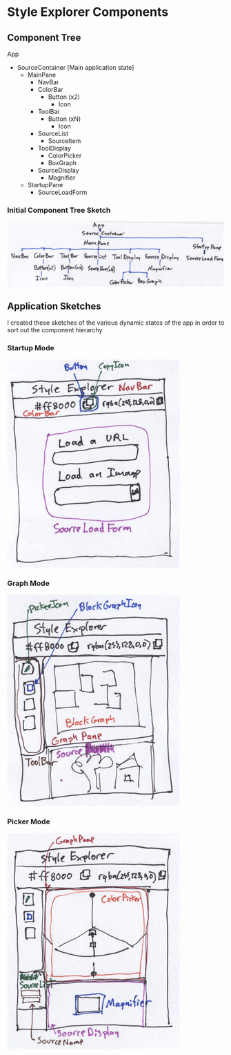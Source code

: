 # Style Explorer Components

## Component Tree

App
- SourceContainer [Main application state]
  - MainPane
    - NavBar
    - ColorBar
      - Button (x2)
        - Icon
    - ToolBar
      - Button (xN)
        - Icon
    - SourceList
      - SourceItem
    - ToolDisplay
      - ColorPicker
      - BoxGraph
    - SourceDisplay
      - Magnifier
  - StartupPane
    - SourceLoadForm

### Initial Component Tree Sketch

<img src="tree.png" width="600px"/>

## Application Sketches

I created these sketches of the various dynamic states of the app in order to sort out the component hierarchy

### Startup Mode

<img src="startup.png" width="400px"/>

### Graph Mode

<img src="graph.png" width="400px"/>

### Picker Mode

<img src="picker.png" width="400px"/>
